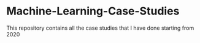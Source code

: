 # Machine-Learning-Case-Studies
This repository contains all the case studies that I have done starting from 2020
